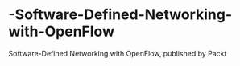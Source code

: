 # -Software-Defined-Networking-with-OpenFlow
 Software-Defined Networking with OpenFlow, published by Packt
